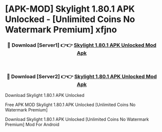 # [APK-MOD] Skylight 1.80.1 APK Unlocked - [Unlimited Coins No Watermark Premium] xfjno



<div align="center">
<h3>🔴 Download [Server1] 👉👉 <a href="https://momento.my/?title=Skylight_1.80.1_APK_Unlocked">Skylight 1.80.1 APK Unlocked Mod Apk</a></h3><br>

<h3>🔴 Download [Server2] 👉👉 <a href="https://momento.my/?title=Skylight_1.80.1_APK_Unlocked">Skylight 1.80.1 APK Unlocked Mod Apk</a></h3>
</div>



Download Skylight 1.80.1 APK Unlocked 

Free APK MOD Skylight 1.80.1 APK Unlocked [Unlimited Coins No Watermark Premium]

Download Skylight 1.80.1 APK Unlocked [Unlimited Coins No Watermark Premium] Mod For Android
